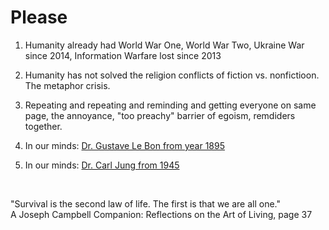 # Please

1. Humanity already had World War One, World War Two, Ukraine War since 2014, Information Warfare lost since 2013

2. Humanity has not solved the religion conflicts of fiction vs. nonfictioon. The metaphor crisis.

3. Repeating and repeating and reminding and getting everyone on same page, the annoyance, "too preachy" barrier of egoism, remdiders together.

4. In our minds: [Dr. Gustave Le Bon from year 1895](../Quotes_Pile/Doctors/Gustave_Le_Bon_Quotes.md)

5. In our minds: [Dr. Carl Jung from 1945](../Quotes_Pile/Doctors/Carl_Jung.md)

&nbsp;

"Survival is the second law of life. The first is that we are all one."    
A Joseph Campbell Companion: Reflections on the Art of Living, page 37
